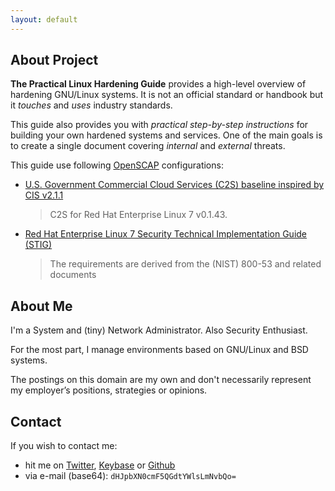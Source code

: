 ```yaml
---
layout: default
---
```


## About Project

**The Practical Linux Hardening Guide** provides a high-level overview of hardening GNU/Linux systems. It is not an official standard or handbook but it _touches_ and _uses_ industry standards.

This guide also provides you with _practical step-by-step instructions_ for building your own hardened systems and services. One of the main goals is to create a single document covering _internal_ and _external_ threats.

This guide use following [OpenSCAP](https://www.open-scap.org/) configurations:

- [U.S. Government Commercial Cloud Services (C2S) baseline inspired by CIS v2.1.1](https://static.open-scap.org/ssg-guides/ssg-rhel7-guide-C2S.html)

  > C2S for Red Hat Enterprise Linux 7 v0.1.43.

- [Red Hat Enterprise Linux 7 Security Technical Implementation Guide (STIG)](https://www.stigviewer.com/stig/red_hat_enterprise_linux_7/)

  > The requirements are derived from the (NIST) 800-53 and related documents

## About Me

I'm a System and (tiny) Network Administrator. Also Security Enthusiast.

For the most part, I manage environments based on GNU/Linux and BSD systems.

The postings on this domain are my own and don't necessarily represent my employer’s positions, strategies or opinions.

## Contact

If you wish to contact me:

- hit me on [Twitter](https://twitter.com/trimstray), [Keybase](https://keybase.io/trimstray) or [Github](https://github.com/trimstray)
- via e-mail (base64): `dHJpbXN0cmF5QGdtYWlsLmNvbQo=`
